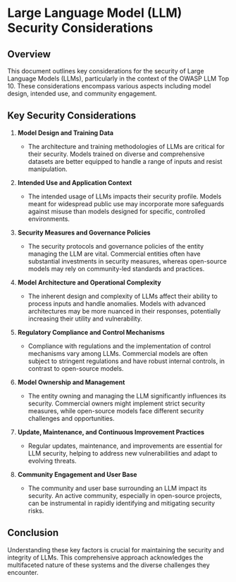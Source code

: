 # Large Language Model (LLM) Security Considerations

## Overview
This document outlines key considerations for the security of Large Language Models (LLMs), particularly in the context of the OWASP LLM Top 10. These considerations encompass various aspects including model design, intended use, and community engagement.

## Key Security Considerations

1. **Model Design and Training Data**
   - The architecture and training methodologies of LLMs are critical for their security. Models trained on diverse and comprehensive datasets are better equipped to handle a range of inputs and resist manipulation.

2. **Intended Use and Application Context**
   - The intended usage of LLMs impacts their security profile. Models meant for widespread public use may incorporate more safeguards against misuse than models designed for specific, controlled environments.

3. **Security Measures and Governance Policies**
   - The security protocols and governance policies of the entity managing the LLM are vital. Commercial entities often have substantial investments in security measures, whereas open-source models may rely on community-led standards and practices.

4. **Model Architecture and Operational Complexity**
   - The inherent design and complexity of LLMs affect their ability to process inputs and handle anomalies. Models with advanced architectures may be more nuanced in their responses, potentially increasing their utility and vulnerability.

5. **Regulatory Compliance and Control Mechanisms**
   - Compliance with regulations and the implementation of control mechanisms vary among LLMs. Commercial models are often subject to stringent regulations and have robust internal controls, in contrast to open-source models.

6. **Model Ownership and Management**
   - The entity owning and managing the LLM significantly influences its security. Commercial owners might implement strict security measures, while open-source models face different security challenges and opportunities.

7. **Update, Maintenance, and Continuous Improvement Practices**
   - Regular updates, maintenance, and improvements are essential for LLM security, helping to address new vulnerabilities and adapt to evolving threats.

8. **Community Engagement and User Base**
   - The community and user base surrounding an LLM impact its security. An active community, especially in open-source projects, can be instrumental in rapidly identifying and mitigating security risks.

## Conclusion
Understanding these key factors is crucial for maintaining the security and integrity of LLMs. This comprehensive approach acknowledges the multifaceted nature of these systems and the diverse challenges they encounter.
